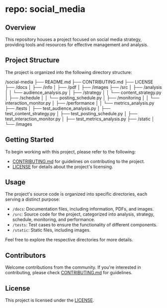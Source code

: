 # repo: social_media


## Overview

This repository houses a project focused on social media strategy, providing tools and resources for effective management and analysis.

## Project Structure

The project is organized into the following directory structure:


/social-media
├── README.md
├── CONTRIBUTING.md
├── LICENSE
├── /docs
│ ├── /info
│ ├── /pdf
│ ├── /images
├── /src
│ ├── /analysis
│ │ └── audience_analysis.py
│ ├── /strategy
│ │ └── content_strategy.py
│ ├── /schedule
│ │ └── posting_schedule.py
│ ├── /monitoring
│ │ └── interaction_monitor.py
│ ├── /performance
│ │ └── metrics_analysis.py
├── /tests
│ ├── test_audience_analysis.py
│ ├── test_content_strategy.py
│ ├── test_posting_schedule.py
│ ├── test_interaction_monitor.py
│ ├── test_metrics_analysis.py
├── /static
│ └── /images




## Getting Started

To begin working with this project, please refer to the following:

- [CONTRIBUTING.md](CONTRIBUTING.md) for guidelines on contributing to the project.
- [LICENSE](LICENSE) for details about the project's licensing.

## Usage

The project's source code is organized into specific directories, each serving a distinct purpose:

- `/docs`: Documentation files, including information, PDFs, and images.
- `/src`: Source code for the project, categorized into analysis, strategy, schedule, monitoring, and performance.
- `/tests`: Test cases to ensure the functionality of different components.
- `/static`: Static files, including images.

Feel free to explore the respective directories for more details.

## Contributors

Welcome contributions from the community. If you're interested in contributing, please check [CONTRIBUTING.md](CONTRIBUTING.md) for guidelines.

## License

This project is licensed under the [LICENSE](LICENSE).


